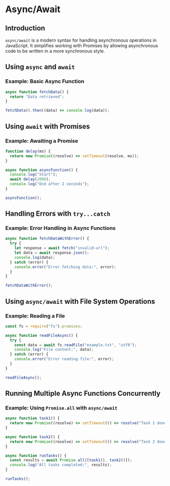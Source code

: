 # Async/Await

## Introduction
`async/await` is a modern syntax for handling asynchronous operations in JavaScript. It simplifies working with Promises by allowing asynchronous code to be written in a more synchronous style.

## Using `async` and `await`

### Example: Basic Async Function
```js
async function fetchData() {
  return "Data retrieved";
}

fetchData().then((data) => console.log(data));
```

## Using `await` with Promises

### Example: Awaiting a Promise
```js
function delay(ms) {
  return new Promise((resolve) => setTimeout(resolve, ms));
}

async function asyncFunction() {
  console.log("Start");
  await delay(2000);
  console.log("End after 2 seconds");
}

asyncFunction();
```

## Handling Errors with `try...catch`

### Example: Error Handling in Async Functions
```js
async function fetchDataWithError() {
  try {
    let response = await fetch("invalid-url");
    let data = await response.json();
    console.log(data);
  } catch (error) {
    console.error("Error fetching data:", error);
  }
}

fetchDataWithError();
```

## Using `async/await` with File System Operations

### Example: Reading a File
```js
const fs = require("fs").promises;

async function readFileAsync() {
  try {
    const data = await fs.readFile("example.txt", "utf8");
    console.log("File content:", data);
  } catch (error) {
    console.error("Error reading file:", error);
  }
}

readFileAsync();
```

## Running Multiple Async Functions Concurrently

### Example: Using `Promise.all` with `async/await`
```js
async function task1() {
  return new Promise((resolve) => setTimeout(() => resolve("Task 1 done"), 1000));
}

async function task2() {
  return new Promise((resolve) => setTimeout(() => resolve("Task 2 done"), 2000));
}

async function runTasks() {
  const results = await Promise.all([task1(), task2()]);
  console.log("All tasks completed:", results);
}

runTasks();
```

